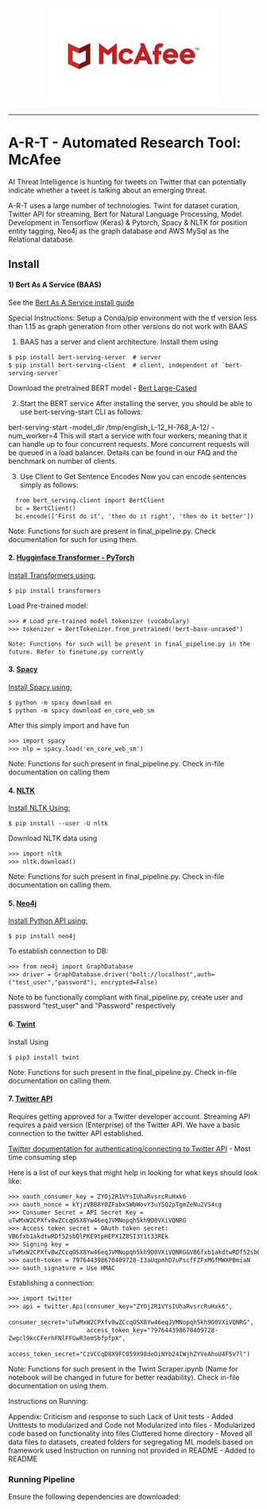 <div align="center">
  <img src="./Images/mcafee_logo.png", height="200" width="350">
</div>

--------------------------------------------------------------------------------

# A-R-T - Automated Research Tool: McAfee

AI Threat Intelligence is hunting for tweets on Twitter that can potentially indicate whether a tweet is talking about an emerging threat.

A-R-T uses a large number of technologies. Twint for dataset curation, Twitter API for streaming, Bert for Natural Language Processing, Model. Development in Tensorflow (Keras) & Pytorch, Spacy & NLTK for position entity tagging, Neo4j as the graph database and AWS MySql as the Relational database. 

## Install

#### 1) Bert As A Service (BAAS)
  See the [Bert As A Service install guide](https://github.com/hanxiao/bert-as-service/#user-content-bert-as-service)

  Special Instructions: Setup a Conda/pip environment with the tf version less than 1.15 as graph generation from other versions do not work with BAAS

  1. BAAS has a server and client architecture. Install them using 

  ```
  $ pip install bert-serving-server  # server
  $ pip install bert-serving-client  # client, independent of `bert-serving-server`
  ```

  Download the pretrained BERT model - [Bert Large-Cased](https://storage.googleapis.com/bert_models/2018_10_18/cased_L-24_H-1024_A-16.zip)

  2. Start the BERT service
  After installing the server, you should be able to use bert-serving-start CLI as follows:

  bert-serving-start -model_dir /tmp/english_L-12_H-768_A-12/ -num_worker=4 
  This will start a service with four workers, meaning that it can handle up to four concurrent requests. More concurrent requests will be queued in a load balancer. Details can be found in our FAQ and the benchmark on number of clients.

  3. Use Client to Get Sentence Encodes
  Now you can encode sentences simply as follows:
```
  from bert_serving.client import BertClient
  bc = BertClient()
  bc.encode(['First do it', 'then do it right', 'then do it better'])
```
  Note: Functions for such are present in final_pipeline.py. Check documentation for such for using them.

#### 2. [Hugginface Transformer - PyTorch](https://huggingface.co/)

  [Install Transformers using:](https://huggingface.co/transformers/installation.html)

  ```
  $ pip install transformers
  ```

  Load Pre-trained model:

  ```
  >>> # Load pre-trained model tokenizer (vocabulary)
  >>> tokenizer = BertTokenizer.from_pretrained('bert-base-uncased')
  ```

    Note: Functions for such will be present in final_pipeline.py in the future. Refer to finetune.py currently

#### 3. [Spacy](https://spacy.io/usage/linguistic-features)

  [Install Spacy using:](https://spacy.io/usage)

  ```
  $ python -m spacy download en
  $ python -m spacy download en_core_web_sm
  ```

  After this simply import and have fun

  ```
  >>> import spacy
  >>> nlp = spacy.load('en_core_web_sm')
  ```
  Note: Functions for such present in final_pipeline.py. Check in-file documentation on calling them
  
#### 4. [NLTK](https://www.nltk.org/)

  [Install NLTK Using:](https://www.nltk.org/install.html)

  ```
  $ pip install --user -U nltk
  ```

  Download NLTK data using

  ```
  >>> import nltk
  >>> nltk.download()
  ```

  Note: Functions for such present in final_pipeline.py. Check in-file documentation on calling them.

#### 5. [Neo4j](https://neo4j.com)

  [Install Python API using:](https://neo4j.com/developer/python/)

  ```
  $ pip install neo4j
  ```

  To establish connection to DB:

  ```
  >>> from neo4j import GraphDatabase
  >>> driver = GraphDatabase.driver("bolt://localhost",auth=("test_user","password"), encrypted=False)
  ```

  Note to be functionally compliant with final_pipeline.py, create user and password "test_user" and "Password" respectively

#### 6. [Twint](https://github.com/twintproject/twint/#user-content-twint---twitter-intelligence-tool)

  Install Using

  ```
  $ pip3 install twint
  ```

  Note: Functions for such present in the final_pipeline.py. Check in-file documentation on calling them.

#### 7. [Twitter API](https://developer.twitter.com/en/docs/basics/getting-started)

  Requires getting approved for a Twitter developer account. Streaming API requires a paid version (Enterprise) of the Twitter   API. We have a basic connection to the twitter API established.

  [Twitter documentation for authenticating/connecting to Twitter API](https://developer.twitter.com/en/docs/basics/authentication/oauth-1-0a/creating-a-signature) - Most time consuming step

  Here is a list of our keys that might help in looking for what keys should look like:

  ```
  >>> oauth_consumer_key = ZYOj2R1VYsIUhaRvsrcRuHxk6
  >>> oauth_nonce = kYjzVBB8Y0ZFabxSWbWovY3uYSQ2pTgmZeNu2VS4cg
  >>> Consumer Secret = API Secret Key = uTwMxW2CPXfv8wZCcqOSX8Yw46eqJVMNopqh5kh9O0VXiVQNRG
  >>> Access token secret = OAuth token secret: VB6fxb1akdtwRDf52sbQlPKE9tpHEPX1ZBSI3Y1t33REk
  >>> Signing key = uTwMxW2CPXfv8wZCcqOSX8Yw46eqJVMNopqh5kh9O0VXiVQNRG&VB6fxb1akdtwRDf52sbQlPKE9tpHEPX1ZBSI3Y1t33REk
  >>> oauth-token = 797644398670409728-I3aUqpmhD7uPscfFZFxMGfMWXPBmiaN
  >>> oauth_signature = Use HMAC
  ```

  Establishing a connection:

  ```
  >>> import twitter
  >>> api = twitter.Api(consumer_key="ZYOj2R1VYsIUhaRvsrcRuHxk6",
                        consumer_secret="uTwMxW2CPXfv8wZCcqOSX8Yw46eqJVMNopqh5kh9O0VXiVQNRG",
                        access_token_key="797644398670409728-Zwgcl9kcCFerhFNlFFGwR3emSbfpfpX",
                        access_token_secret="CzVCCqD8X9FC059X98deDiNYb24IWjhZYVeAhoU4F5v7l")
  ```
  Note: Functions for such present in the Twint Scraper.ipynb (Name for notebook will be changed in future for better           readability). Check in-file documentation on using them.

Instructions on Running:

Appendix:
Criticism and response to such
Lack of Unit tests - Added Unittests to modularized and 
Code not Modularized into files - Modularized code based on functionality into files
Cluttered home directory - Moved all data files to datasets, created folders for segregating ML models based on framework used
Instruction on running not provided in README - Added to README

### Running Pipeline
  Ensure the following dependencies are downloaded:
  
